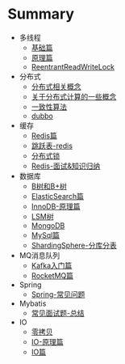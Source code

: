  # Summary

  * 多线程
      * [基础篇](Java-Family/多线程/多线程-基础篇.md) 
      *  [原理篇](Java-Family/多线程/多线程-原理篇.md) 
      *  [ReentrantReadWriteLock](Java-Family/多线程/ReentrantReadWriteLock.md) 
  * 分布式
      *  [分布式相关概念](Java-Family/分布式/分布式相关概念.md) 
      *  [关于分布式计算的一些概念](Java-Family/分布式/关于分布式计算的一些概念.md) 
      *  [一致性算法](Java-Family/分布式/一致性算法.md) 
      *  [dubbo](Java-Family/分布式/dubbo.md) 
  * 缓存
      *  [Redis篇](Java-Family/缓存-redis/缓存-Redis篇.md) 
      *  [跳跃表-redis](Java-Family/缓存-redis/跳跃表-redis.md) 
      *  [分布式锁](Java-Family/缓存-redis/Redis-分布式锁.md) 
      *  [Redis-面试&知识归纳](Java-Family/缓存-redis/Redis-面试&知识归纳-重要.md) 
  * 数据库
      *  [B树和B+树](Java-Family/数据库/B树和B+树.md) 
      *  [ElasticSearch篇](Java-Family/数据库/ElasticSearch篇.md) 
      *  [InnoDB-原理篇](Java-Family/数据库/InnoDB-原理篇.md) 
      *  [LSM树](Java-Family/数据库/LSM树.md) 
      *  [MongoDB](Java-Family/数据库/MongoDB.md) 
      *  [MySql篇](Java-Family/数据库/MySql篇.md) 
      *  [ShardingSphere-分库分表](Java-Family/数据库/ShardingSphere-分库分表.md) 
  * MQ消息队列
      *  [Kafka入门篇](Java-Family/MQ消息队列/Kafka入门篇.md) 
      *  [RocketMQ篇](Java-Family/MQ消息队列/RocketMQ篇.md) 
  * Spring
      *  [Spring-常见问题](Java-Family/Spring/Spring-常见问题.md) 
  * Mybatis
      *  [常见面试题-总结](Java-Family/MyBatis/常见面试题-总结.md) 
  * IO
      *  [零拷贝](Java-Family/IO/零拷贝.md) 
      *  [IO-原理篇](Java-Family/IO/IO-原理篇.md) 
      *  [IO篇](Java-Family/IO/IO篇.md) 
  

